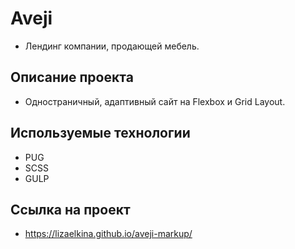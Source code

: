 # Aveji

- Лендинг компании, продающей мебель.

## Описание проекта

- Одностраничный, адаптивный сайт на Flexbox и Grid Layout.

## Используемые технологии

- PUG
- SCSS
- GULP

## Ссылка на проект

- https://lizaelkina.github.io/aveji-markup/